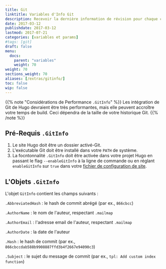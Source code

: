 ```yaml
---
title: Git
linktitle: Variables d'Info Git
description: Recevoir la dernière information de révision pour chaque contenu de fichier.
date: 2017-03-12
publishdate: 2017-03-12
lastmod: 2017-07-21
categories: [variables et params]
#tags: [git]
draft: false
menu:
  docs:
    parent: "variables"
    weight: 70
weight: 70
sections_weight: 70
aliases: [/extras/gitinfo/]
toc: false
wip: false
---
```


{{% note "Considérations de Performance `.GitInfo`"  %}}
Les intégration de Git de Hugo devraient être très performantes, mais elle peuvent accroître votre temps de build. Ceci dépendra de la taille de votre historique Git.
{{% /note %}}

## Pré-Requis `.GitInfo`

1. Le site Hugo doit être un dossier activé-Git.
2. L'exécutable Git doit être installé dans votre `PATH` de système.
3. La focntonnalité `.GitInfo` doit être activée dans votre projet Hugo en passant le flag `--enableGitInfo` à la ligne de commande ou en réglant `enableGitInfo` sur `true` dans votre [fichier de configuration de site][configuration].

## L'Objets `.GitInfo`

L'objet `GitInfo` contient les champs suivants :

`.AbbreviatedHash`
: le hash de commit abrégé (par ex., `866cbcc`)

`.AuthorName`
: le nom de l'auteur, respectant `.mailmap`

`.AuthorEmail`
: l'adresse email de l'auteur, respectant `.mailmap`

`.AuthorDate`
: la date de l'auteur

`.Hash`
: le hash de commit (par ex., `866cbccdab588b9908887ffd3b4f2667e94090c3`)

`.Subject`
: le sujet du message de commit (par ex., `tpl: Add custom index function`)

[configuration]: /demarrage/configuration/
